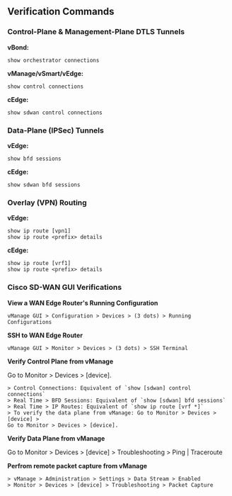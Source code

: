 ## Verification Commands

### Control-Plane & Management-Plane DTLS Tunnels

**vBond:**
```
show orchestrator connections
```

**vManage/vSmart/vEdge:**
```
show control connections
```

**cEdge:**
```
show sdwan control connections
```

### Data-Plane (IPSec) Tunnels

**vEdge:**
```
show bfd sessions
```

**cEdge:**
```
show sdwan bfd sessions
```

### Overlay (VPN) Routing

**vEdge:**
```
show ip route [vpn1]
show ip route <prefix> details
```

**cEdge:**
```
show ip route [vrf1]
show ip route <prefix> details
```

### Cisco SD-WAN GUI Verifications

**View a WAN Edge Router's Running Configuration**
```
vManage GUI > Configuration > Devices > (3 dots) > Running Configurations
```
**SSH to WAN Edge Router**
```
vManage GUI > Monitor > Devices > (3 dots) > SSH Terminal
```
**Verify Control Plane from vManage**

Go to Monitor > Devices > [device].

```
> Control Connections: Equivalent of `show [sdwan] control connections`
> Real Time > BFD Sessions: Equivalent of `show [sdwan] bfd sessions`
> Real Time > IP Routes: Equivalent of `show ip route [vrf *]`
> To verify the data plane from vManage: Go to Monitor > Devices > [device] > 
Go to Monitor > Devices > [device].
```

**Verify Data Plane from vManage**

Go to Monitor > Devices > [device] > Troubleshooting > Ping | Traceroute

**Perfrom remote packet capture from vManage**

```
> vManage > Administration > Settings > Data Stream > Enabled
> Monitor > Devices > [device] > Troubleshooting > Packet Capture

```
